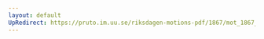```yaml
---
layout: default
UpRedirect: https://pruto.im.uu.se/riksdagen-motions-pdf/1867/mot_1867__ak__36.pdf
---
```

